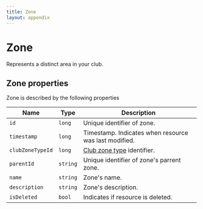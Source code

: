 ```yaml
---
title: Zone
layout: appendix
---
```


# Zone

Represents a distinct area in your club.


## Zone properties

Zone is described by the following properties


Name            | Type      | Description
-----|----------|----------------------
`id`            |`long`     | Unique identifier of zone.
`timestamp`    	|`long`     | Timestamp. Indicates when resource was last modified.
`clubZoneTypeId`|`long`		| [Club zone type][ClubZoneType] identifier.
`parentId`     	|`string`   | Unique identifier of zone's parrent zone.
`name`    		|`string`   | Zone's name.
`description`   |`string`   | Zone's description.
`isDeleted`     |`bool`     | Indicates if resource is deleted.



[ClubZoneType]: /appendix/datatypes/zonetype
